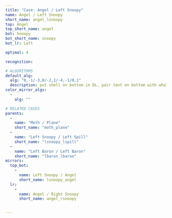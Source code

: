 ```yaml
---
title: "Case: Angel / Left Snoopy"
name: Angel / Left Snoopy
short_name: angel_lsnoopy
top: Angel
top_short_name: angel
bot: Snoopy
bot_short_name: snoopy
bot_lr: Left

optimal: 4

recognition:

# ALGORITHMS
default_alg:
  alg: "0,-1/-3,0/-2,1/-4,-1/0,1"
  description: put shell on bottom in DL, pair tent on bottom with whale on top to form good moth/plane
color_mirror_algs:
  -
    alg: ""

# RELATED CASES
parents:
  -
    name: "Moth / Plane"
    short_name: "moth_plane"
  -
    name: "Left Snoopy / Left Spill"
    short_name: "lsnoopy_lspill"
  -
    name: "Left Baron / Left Baron"
    short_name: "lbaron_lbaron"
mirrors:
  top_bot:
    -
      name: Left Snoopy / Angel
      short_name: lsnoopy_angel
  lr:
    -
      name: Angel / Right Snoopy
      short_name: angel_rsnoopy


---
```


